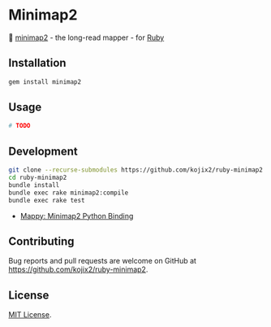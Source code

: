 # Minimap2

:dna: [minimap2](https://github.com/lh3/minimap2) - the long-read mapper - for [Ruby](https://github.com/ruby/ruby)

## Installation

```sh
gem install minimap2
```

## Usage

```sh
# TODO
```

## Development

```sh
git clone --recurse-submodules https://github.com/kojix2/ruby-minimap2
cd ruby-minimap2
bundle install
bundle exec rake minimap2:compile
bundle exec rake test
```

* [Mappy: Minimap2 Python Binding](https://github.com/lh3/minimap2/tree/master/python)

## Contributing

Bug reports and pull requests are welcome on GitHub at https://github.com/kojix2/ruby-minimap2.

## License

[MIT License](https://opensource.org/licenses/MIT).
